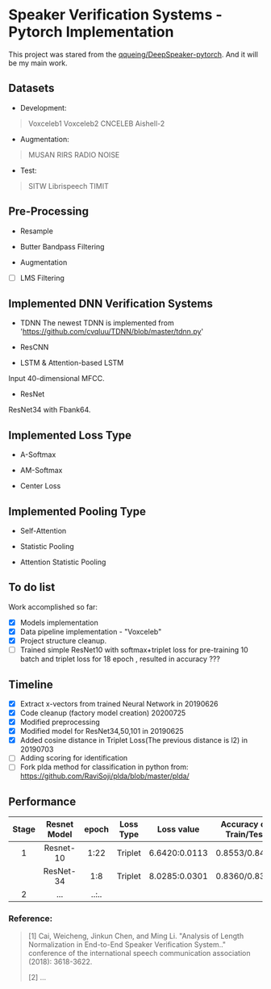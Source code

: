# Speaker Verification Systems - Pytorch Implementation 

This project was stared from the [qqueing/DeepSpeaker-pytorch](https://github.com/qqueing/DeepSpeaker-pytorch). 
And it will be my main work.

## Datasets

- Development:
> Voxceleb1
> Voxceleb2
> CNCELEB
> Aishell-2

- Augmentation:
> MUSAN
> RIRS
> RADIO NOISE

- Test:
> SITW
> Librispeech
> TIMIT

## Pre-Processing

- Resample

- Butter Bandpass Filtering

- Augmentation

- [ ] LMS Filtering


## Implemented DNN Verification Systems

- TDNN
The newest TDNN is  implemented from 'https://github.com/cvqluu/TDNN/blob/master/tdnn.py'

- ResCNN

- LSTM & Attention-based LSTM

Input 40-dimensional MFCC.

- ResNet

ResNet34 with Fbank64.

## Implemented Loss Type

- A-Softmax

- AM-Softmax

- Center Loss

## Implemented Pooling Type

- Self-Attention

- Statistic Pooling

- Attention Statistic Pooling


## To do list
Work accomplished so far:

- [x] Models implementation
- [x] Data pipeline implementation - "Voxceleb"
- [x] Project structure cleanup.
- [ ] Trained simple ResNet10 with softmax+triplet loss for pre-training 10 batch and triplet loss for 18 epoch , resulted in accuracy ???

## Timeline
- [x] Extract x-vectors from trained Neural Network in 20190626
- [x] Code cleanup (factory model creation) 20200725
- [x] Modified preprocessing
- [x] Modified model for ResNet34,50,101 in 20190625
- [x] Added cosine distance in Triplet Loss(The previous distance is l2) in 20190703
- [ ] Adding scoring for identification
- [ ] Fork plda method for classification in python from: https://github.com/RaviSoji/plda/blob/master/plda/

## Performance

|Stage|Resnet Model|epoch|Loss Type|Loss value|Accuracy on Train/Test|
|:--------:|:------------:|:---:|:--------------:|:--------------:|:------------:|
|1| Resnet-10    |1:22 |Triplet | 6.6420:0.0113 | 0.8553/0.8431  | 
| | ResNet-34    |1:8  |Triplet | 8.0285:0.0301 | 0.8360/0.8302  |
|2| ...          |..:..|        |

### Reference:  
> [1] Cai, Weicheng, Jinkun Chen, and Ming Li. "Analysis of Length Normalization in End-to-End Speaker Verification System.." conference of the international speech communication association (2018): 3618-3622.
>
> [2] ...







